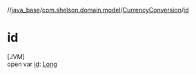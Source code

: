 //[java_base](../../../index.md)/[com.shelson.domain.model](../index.md)/[CurrencyConversion](index.md)/[id](id.md)

# id

[JVM]\
open var [id](id.md): [Long](https://docs.oracle.com/javase/8/docs/api/java/lang/Long.html)
